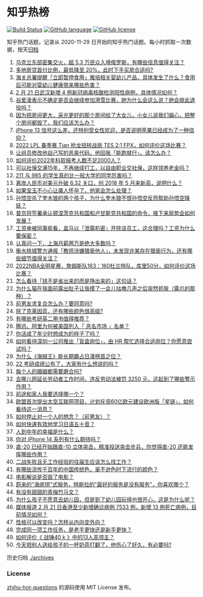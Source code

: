 # 知乎热榜
[![Build Status](https://github.com/ToWeLong/zhihu-hot-questions/workflows/CI/badge.svg)](https://github.com/ToWeLong/zhihu-hot-questions/actions)
[![GitHub language](https://img.shields.io/badge/language-golang-orange.svg)](https://golang.org/)
[![GitHub license](https://img.shields.io/github/license/ToWeLong/zhihu-hot-questions)](https://github.com/ToWeLong/zhihu-hot-questions/blob/main/LICENSE)

知乎热门话题，记录从 2020-11-29 日开始的知乎热门话题。每小时抓取一次数据，按天[归档](./archives)

<!-- BEGIN -->

1. [乌克兰东部密集交火，超 5.3 万民众入境俄罗斯，有哪些信息值得关注？](https://www.zhihu.com/question/517783305)
1. [多地房贷首付比例，最低降至 20%，此时下手买房合适吗?](https://www.zhihu.com/question/517307194)
1. [海关总署提醒「立即暂停食用」雅培相关婴幼儿产品，具体发生了什么？食用后可能对婴幼儿健康带来哪些危害？](https://www.zhihu.com/question/517843010)
1. [2 月 21 日武汉新增 4 例新冠病毒核酸检测阳性病例，具体情况如何？](https://www.zhihu.com/question/517878164)
1. [谷爱凌表示不确定是否会继续参加滑雪比赛，她为什么会这么说？她会就此退役吗？](https://www.zhihu.com/question/517793282)
1. [因为把房间更大，采光更好的那个房间给了大女儿，小女儿说我们偏心，把整个房间都毁了，我们应该怎么办？](https://www.zhihu.com/question/517488047)
1. [iPhone 13 信号这么差，还特别受女性欢迎，是否说明苹果已经成为了一种信仰？](https://www.zhihu.com/question/516662817)
1. [2022 LPL 春季赛 Tian 抢龙扭转战局 TES 2:1 FPX，如何评价这场比赛？](https://www.zhihu.com/question/517877620)
1. [让组员修改他自己写的恶臭代码，他回我「能跑就行」，该怎么办？](https://www.zhihu.com/question/517410666)
1. [如何评价2022年科软报考人数不足2000人？](https://www.zhihu.com/question/504608988)
1. [可以社保交满15年，不再继续打工，以自由职业交社保，这样领养老金吗？](https://www.zhihu.com/question/510859893)
1. [211 与 985 的学生真的比一般大学的同学厉害吗？](https://www.zhihu.com/question/516777180)
1. [离岸人民币对美元升破 6.32 关口，创 2018 年 5 月来新高，说明什么？](https://www.zhihu.com/question/517305926)
1. [如果宝玉不小心让袭人怀孕了，他家会怎么处理？](https://www.zhihu.com/question/23626185)
1. [孙悟空杀了奎木狼的两个孩子，为什么奎木狼不恨孙悟空反而帮助孙悟空降妖？](https://www.zhihu.com/question/513766737)
1. [普京将签署承认顿涅茨克共和国和卢甘斯克共和国的命令，接下来局势会如何发展？](https://www.zhihu.com/question/517959142)
1. [工资单被同事偷看，盒马以「泄露机密」开除该员工，这合理吗？工资为什么要保密？](https://www.zhihu.com/question/517367362)
1. [认真问一下，上海月薪两万是绝大多数吗？](https://www.zhihu.com/question/517084175)
1. [衡水桃城警方通报「教师涉嫌猥亵他人」，未发现许某存在猥亵行为，还有哪些细节值得关注？](https://www.zhihu.com/question/517811159)
1. [2022NBA全明星赛，詹姆斯队163：160杜兰特队，库里50分，如何评价这场比赛？](https://www.zhihu.com/question/517794712)
1. [怎么看待「钱不是省出来的而是挣出来的」这句话？](https://www.zhihu.com/question/507959774)
1. [为什么猫在我面前露出肚子让我摸了一会儿咕噜几声之后突然抓我（露爪的那种）？](https://www.zhihu.com/question/507604686)
1. [前男友求复合怎么办？要同意吗?](https://www.zhihu.com/question/514986937)
1. [除了克莱因蓝，还有哪些颜色很高级?](https://www.zhihu.com/question/497851000)
1. [有哪些考研英二用书值得推荐？](https://www.zhihu.com/question/510879153)
1. [腾讯、阿里为何被美国列入「 恶名市场 」名单？](https://www.zhihu.com/question/517256985)
1. [你活成了年少时想成为的样子了吗？](https://www.zhihu.com/question/513034222)
1. [如何看待深圳一公司推出「盲盒岗位」，由 HR 帮忙选择合适岗位？你愿意尝试吗？](https://www.zhihu.com/question/517715962)
1. [为什么《海贼王》能长期霸占日漫榜首之位？](https://www.zhihu.com/question/505415876)
1. [22 考研成绩公布了，大家有什么想说的吗？](https://www.zhihu.com/question/517700538)
1. [每个人的婚姻都需要磨合吗?](https://www.zhihu.com/question/512920561)
1. [去哪儿网延长劳动者工作时间，违反劳动法被罚 3250 元，这起到了哪些警示作用？](https://www.zhihu.com/question/517807898)
1. [前途和家人我要选择哪一个？](https://www.zhihu.com/question/517322054)
1. [欧盟首次提出太空互联网项目，计划斥资60亿欧元建设欧洲版「星链」，如何看待这一消息？](https://www.zhihu.com/question/517315049)
1. [如何停止对一个人的想念？（前男友）？](https://www.zhihu.com/question/515897475)
1. [如何快速有效地学习日语五十音？](https://www.zhihu.com/question/20318161)
1. [人到中年的幸福是什么？](https://www.zhihu.com/question/515517018)
1. [你对 iPhone 14 系列有什么期待吗？](https://www.zhihu.com/question/515623899)
1. [直-20 已经开始跟直-10 立体突击，精准投送突击步兵，你觉得直-20 还能发挥哪些作用？](https://www.zhihu.com/question/516911817)
1. [二战失败且无工作经验的往届生应该怎么找工作？](https://www.zhihu.com/question/55597748)
1. [有哪些流传千百年的中国传统色，毫不逊色时下流行的颜色？](https://www.zhihu.com/question/505960679)
1. [电影解说是否毁了电影？](https://www.zhihu.com/question/327470756)
1. [蔚来的"海底捞"式服务，特斯拉的"最好的服务是没有服务"，你喜欢哪个？](https://www.zhihu.com/question/442267922)
1. [有没有甜甜的青梅竹马文？](https://www.zhihu.com/question/490945154)
1. [为什么孩子不愿意去幼儿园，但是到了幼儿园玩得也很开心，这是为什么呢？](https://www.zhihu.com/question/517038300)
1. [媒体报道 2 月 21 日香港至少新增确诊病例 7533 例，新增 13 例死亡病例，目前情况如何？](https://www.zhihu.com/question/517829440)
1. [性格可以改变吗？怎样从内向变外向？](https://www.zhihu.com/question/517258562)
1. [完成同一项工作任务，是老手更快还是新手更快？](https://www.zhihu.com/question/517559197)
1. [如何评价《 战锤40 k 》中的13人高领主？](https://www.zhihu.com/question/458131378)
1. [今天把别人送给孩子的一杯奶茶打翻了，他伤心了好久，有必要吗?](https://www.zhihu.com/question/506829614)

<!-- END -->

历史归档 [./archives](./archives)


### License
[zhihu-hot-questions](https://github.com/towelong/zhihu-hot-questions) 的源码使用 MIT License 发布。